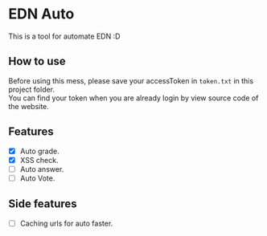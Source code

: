 # EDN Auto

This is a tool for automate EDN :D

## How to use

Before using this mess, please save your accessToken in `token.txt` in this project folder.  
You can find your token when you are already login by view source code of the website.

## Features

- [x] Auto grade.
- [x] XSS check.
- [ ] Auto answer.
- [ ] Auto Vote.

## Side features

- [ ] Caching urls for auto faster.